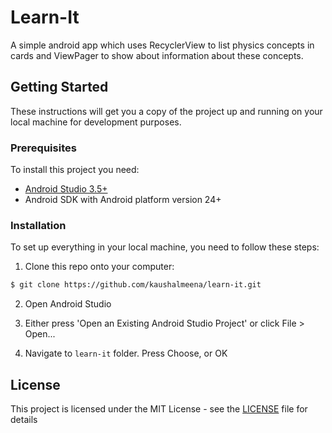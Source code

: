 # Learn-It

A simple android app which uses RecyclerView to list physics concepts in cards and ViewPager to show about information about these concepts.

## Getting Started

These instructions will get you a copy of the project up and running on your local machine for development purposes.

### Prerequisites

To install this project you need:

- [Android Studio 3.5+](https://developer.android.com/studio "Android Studio 3.5+")
- Android SDK with Android platform version 24+

### Installation

To set up everything in your local machine, you need to follow these steps:

1. Clone this repo onto your computer:

```bash
$ git clone https://github.com/kaushalmeena/learn-it.git
```

2. Open Android Studio

3. Either press 'Open an Existing Android Studio Project' or click File > Open...

4. Navigate to `learn-it` folder. Press Choose, or OK

## License

This project is licensed under the MIT License - see the [LICENSE](LICENSE) file for details
